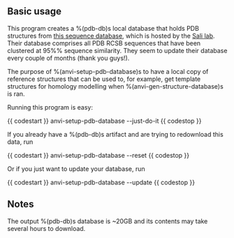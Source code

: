 
## Basic usage 

This program creates a %(pdb-db)s local database that holds PDB structures from [this sequence database](https://salilab.org/modeller/supplemental.html), which is hosted by the [Sali lab](https://salilab.org/).  Their database comprises all PDB RCSB sequences that have been clustered at 95%% sequence similarity. They seem to update their database every couple of months (thank you guys!).


The purpose of %(anvi-setup-pdb-database)s to have a local copy of reference structures that can be used to, for example, get template structures for homology modelling when %(anvi-gen-structure-database)s is ran.


Running this program is easy:

{{ codestart }}
anvi-setup-pdb-database --just-do-it
{{ codestop }}

If you already have a %(pdb-db)s artifact and are trying to redownload this data, run 

{{ codestart }}
anvi-setup-pdb-database --reset
{{ codestop }}

Or if you just want to update your database, run 

{{ codestart }}
anvi-setup-pdb-database --update
{{ codestop }}

## Notes

The output %(pdb-db)s database is ~20GB and its contents may take several hours to download.

